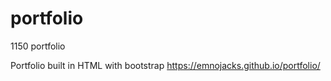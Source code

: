 # portfolio
1150 portfolio

Portfolio built in HTML with bootstrap 
https://emnojacks.github.io/portfolio/
